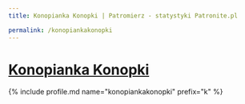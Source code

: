 ```yaml
---
title: Konopianka Konopki | Patromierz - statystyki Patronite.pl

permalink: /konopiankakonopki
---
```


# [Konopianka Konopki](https://patronite.pl/konopiankakonopki)

{% include profile.md name="konopiankakonopki" prefix="k" %}

